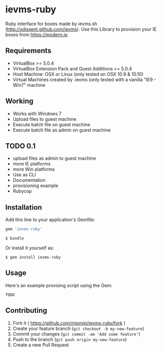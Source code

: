# ievms-ruby

Ruby interface for boxes made by ievms.sh
(http://xdissent.github.com/ievms). Use this Library to provision your
IE boxes from https://modern.ie.

## Requirements

* VirtualBox >= 5.0.4
* VirtualBox Extension Pack and Guest Additions >= 5.0.4
* Host Machine: OSX or Linux (only tested on OSX 10.9 & 10.10)
* Virtual Machines created by .ievms (only tested with a vanilla "IE9 -
  Win7" machine

## Working

* Works with Windows 7
* Upload files to guest machine
* Execute batch file on guest machine
* Execute batch file as admin on guest machine

## TODO 0.1

* upload files as admin to guest machine
* more IE platforms
* more Win platforms
* Use as CLI
* Documentation
* provisioning example
* Rubycop

## Installation

Add this line to your application's Gemfile:

```ruby
gem 'ievms-ruby'
```
    $ bundle

Or install it yourself as:

    $ gem install ievms-ruby

## Usage
Here's an example provising script using the Gem:

```
TODO
```

## Contributing

1. Fork it ( https://github.com/mipmip/ievms-ruby/fork )
2. Create your feature branch (`git checkout -b my-new-feature`)
3. Commit your changes (`git commit -am 'Add some feature'`)
4. Push to the branch (`git push origin my-new-feature`)
5. Create a new Pull Request
